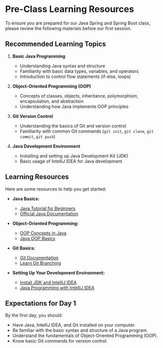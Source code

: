 # Pre-Class Learning Resources

To ensure you are prepared for our Java Spring and Spring Boot class, please review the following materials before our first session.

## Recommended Learning Topics

1. **Basic Java Programming**
   - Understanding Java syntax and structure
   - Familiarity with basic data types, variables, and operators
   - Introduction to control flow statements (if-else, loops)

2. **Object-Oriented Programming (OOP)**
   - Concepts of classes, objects, inheritance, polymorphism, encapsulation, and abstraction
   - Understanding how Java implements OOP principles

3. **Git Version Control**
   - Understanding the basics of Git and version control
   - Familiarity with common Git commands (`git init`, `git clone`, `git commit`, `git push`)

4. **Java Development Environment**
   - Installing and setting up Java Development Kit (JDK)
   - Basic usage of IntelliJ IDEA for Java development

## Learning Resources

Here are some resources to help you get started:

- **Java Basics:**
  - [Java Tutorial for Beginners](https://www.w3schools.com/java/)
  - [Official Java Documentation](https://docs.oracle.com/en/java/)

- **Object-Oriented Programming:**
  - [OOP Concepts in Java](https://www.geeksforgeeks.org/object-oriented-programming-oops-concept-in-java/)
  - [Java OOP Basics](https://www.javatpoint.com/java-oops-concepts)

- **Git Basics:**
  - [Git Documentation](https://git-scm.com/doc)
  - [Learn Git Branching](https://learngitbranching.js.org/)

- **Setting Up Your Development Environment:**
  - [Install JDK and IntelliJ IDEA](https://www.jetbrains.com/idea/download/)
  - [Java Programming with IntelliJ IDEA](https://www.jetbrains.com/help/idea/java.html)

## Expectations for Day 1

By the first day, you should:

- Have Java, IntelliJ IDEA, and Git installed on your computer.
- Be familiar with the basic syntax and structure of a Java program.
- Understand the fundamentals of Object-Oriented Programming (OOP).
- Know basic Git commands for version control.



